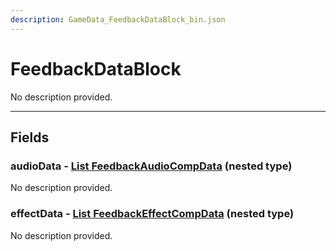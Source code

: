 ```yaml
---
description: GameData_FeedbackDataBlock_bin.json
---
```


# FeedbackDataBlock

No description provided.

***

## Fields

### audioData - [List FeedbackAudioCompData](../../nested-types/feedbackaudiocompdata.md) (nested type)

No description provided.

### effectData - [List FeedbackEffectCompData](../../nested-types/feedbackeffectcompdata.md) (nested type)

No description provided.
